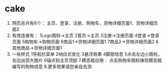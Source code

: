 # cake
1.	网页总共有6个：
主页、登录、注册、购物车、货物详细页面1、货物详细页面2
2.	有效连接有：
1Logo图标→主页
2首页→主页
3注册→注册页面
4登录→登录页面
5购物车→购物页面
6商品1→货物详细页面1
7商品2→货物详细页面2
8其他商品→货物详细页面1
3.	一些样式
1导航栏菜单
2响应式变化
3悬浮效果
4脚部信息
5点击左边小图标，右边出现大图片
6锚点到主页顶部
7.模态框应用：
 点击购物车图标弹现模态框编写的购物信息
8.更多效果请您亲自去测
